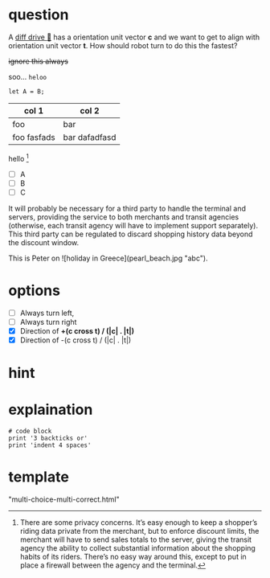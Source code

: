 # question
A [diff drive :robot:](https://en.wikipedia.org/wiki/Differential_wheeled_robot) has a orientation unit vector __c__ and we want to get to align with orientation unit vector __t__.
How should robot turn to do this the fastest?

~~ignore this always~~

soo... `heloo`

```
let A = B;
```


| col 1 | col 2 |
| --- | --- |
| foo | bar |
| foo fasfads | bar dafadfasd |


hello [^privacy]

- [ ] A
- [ ] B
- [ ] C

[^privacy]: There are some privacy concerns. It’s easy enough to keep a shopper’s riding data private from the merchant, but to enforce discount limits, the merchant will have to send sales totals to the server, giving the transit agency the ability to collect substantial information about the shopping habits of its riders. There’s no easy way around this, except to put in place a firewall between the agency and the terminal.

It will probably be necessary for a third party to handle the terminal and servers, providing the service to both merchants and transit agencies (otherwise, each transit agency will have to implement support separately). This third party can be regulated to discard shopping history data beyond the discount window.

This is Peter on ![holiday in Greece](pearl_beach.jpg \"abc\").

# options
- [ ] Always turn left,
- [ ] Always turn right
- [x] Direction of __+(c cross t) / (|c| . |t|)__
- [x] Direction of -(c cross t) / (|c| . |t|)

# hint

# explaination   
```
# code block
print '3 backticks or'
print 'indent 4 spaces'
```

# template
"multi-choice-multi-correct.html"
